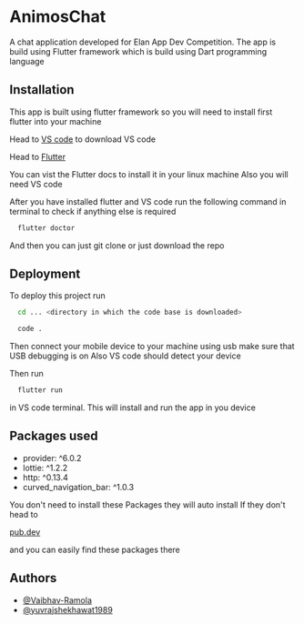
# AnimosChat

A chat application developed for Elan App Dev Competition.
The app is build using Flutter framework which is build using Dart 
programming language



## Installation

This app is built using flutter framework so you will need to install 
first flutter into your machine

Head to [VS code](https://code.visualstudio.com/download) to download
VS code

Head to [Flutter](https://docs.flutter.dev/get-started/install)

You can vist the Flutter docs to install it in your linux machine
Also you will need VS code

After you have installed flutter and VS code run the following command 
in terminal to check if anything else is required

```bash
  flutter doctor
```

And then you can just git clone or just download the repo


    
## Deployment

To deploy this project run

```bash
  cd ... <directory in which the code base is downloaded>
```

```bash
  code .
```

Then connect your mobile device to your machine using usb
make sure that USB debugging is on
Also VS code should detect your device 

Then run  

```bash
  flutter run
```

in VS code terminal.
This will install and run the app in you device



## Packages used

* provider: ^6.0.2
* lottie: ^1.2.2
* http: ^0.13.4
* curved_navigation_bar: ^1.0.3

You don't need to install these Packages they will auto install
If they don't head to

[pub.dev](https://pub.dev/)

and you can easily find these packages there
## Authors

- [@Vaibhav-Ramola](https://github.com/Vaibhav-Ramola)
- [@yuvrajshekhawat1989](https://github.com/yuvrajshekhawat1989)

